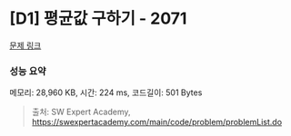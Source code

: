 # [D1] 평균값 구하기 - 2071 

[문제 링크](https://swexpertacademy.com/main/code/problem/problemDetail.do?contestProbId=AV5QRnJqA5cDFAUq) 

### 성능 요약

메모리: 28,960 KB, 시간: 224 ms, 코드길이: 501 Bytes



> 출처: SW Expert Academy, https://swexpertacademy.com/main/code/problem/problemList.do